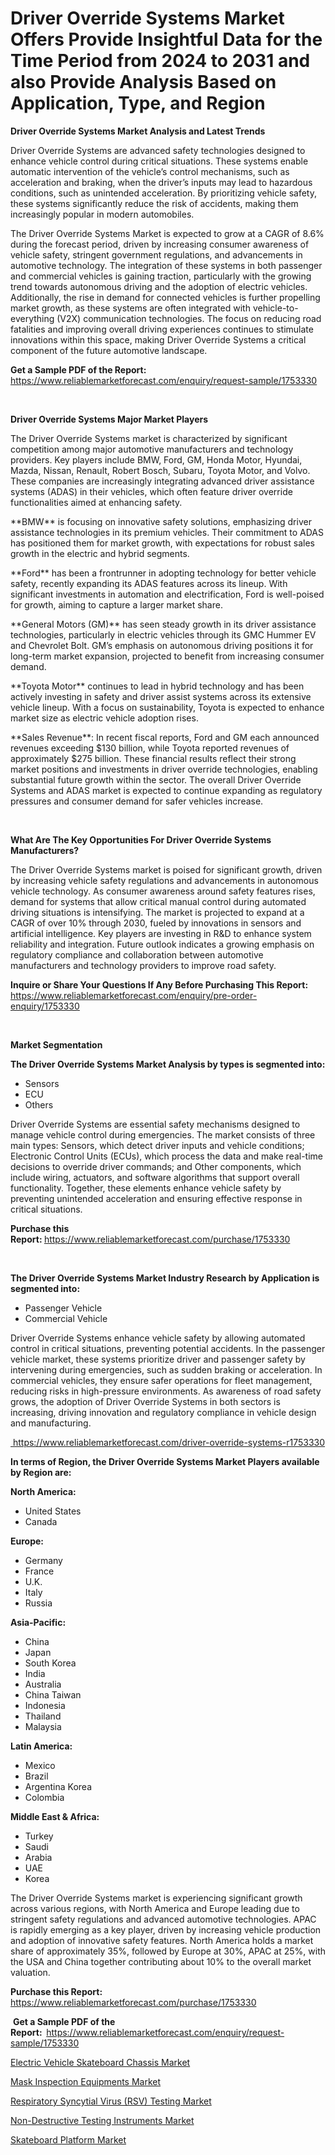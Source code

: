 <p><h1>Driver Override Systems Market Offers Provide Insightful Data for the Time Period from 2024 to 2031 and also Provide Analysis Based on Application, Type, and Region</h1></p><p><strong>Driver Override Systems Market Analysis and Latest Trends</strong></p>
<p><p>Driver Override Systems are advanced safety technologies designed to enhance vehicle control during critical situations. These systems enable automatic intervention of the vehicle’s control mechanisms, such as acceleration and braking, when the driver’s inputs may lead to hazardous conditions, such as unintended acceleration. By prioritizing vehicle safety, these systems significantly reduce the risk of accidents, making them increasingly popular in modern automobiles.</p><p>The Driver Override Systems Market is expected to grow at a CAGR of 8.6% during the forecast period, driven by increasing consumer awareness of vehicle safety, stringent government regulations, and advancements in automotive technology. The integration of these systems in both passenger and commercial vehicles is gaining traction, particularly with the growing trend towards autonomous driving and the adoption of electric vehicles. Additionally, the rise in demand for connected vehicles is further propelling market growth, as these systems are often integrated with vehicle-to-everything (V2X) communication technologies. The focus on reducing road fatalities and improving overall driving experiences continues to stimulate innovations within this space, making Driver Override Systems a critical component of the future automotive landscape.</p></p>
<p><strong>Get a Sample PDF of the Report:&nbsp;</strong> <a href="https://www.reliablemarketforecast.com/enquiry/request-sample/1753330?utm_campaign=1108&utm_medium=2&utm_source=Github&utm_content=ia&utm_term=02112024&utm_id=driver-override-systems">https://www.reliablemarketforecast.com/enquiry/request-sample/1753330</a></p>
<p>&nbsp;</p>
<p><strong>Driver Override Systems Major Market Players</strong></p>
<p><p>The Driver Override Systems market is characterized by significant competition among major automotive manufacturers and technology providers. Key players include BMW, Ford, GM, Honda Motor, Hyundai, Mazda, Nissan, Renault, Robert Bosch, Subaru, Toyota Motor, and Volvo. These companies are increasingly integrating advanced driver assistance systems (ADAS) in their vehicles, which often feature driver override functionalities aimed at enhancing safety.</p><p>**BMW** is focusing on innovative safety solutions, emphasizing driver assistance technologies in its premium vehicles. Their commitment to ADAS has positioned them for market growth, with expectations for robust sales growth in the electric and hybrid segments.</p><p>**Ford** has been a frontrunner in adopting technology for better vehicle safety, recently expanding its ADAS features across its lineup. With significant investments in automation and electrification, Ford is well-poised for growth, aiming to capture a larger market share.</p><p>**General Motors (GM)** has seen steady growth in its driver assistance technologies, particularly in electric vehicles through its GMC Hummer EV and Chevrolet Bolt. GM’s emphasis on autonomous driving positions it for long-term market expansion, projected to benefit from increasing consumer demand.</p><p>**Toyota Motor** continues to lead in hybrid technology and has been actively investing in safety and driver assist systems across its extensive vehicle lineup. With a focus on sustainability, Toyota is expected to enhance market size as electric vehicle adoption rises.</p><p>**Sales Revenue**: In recent fiscal reports, Ford and GM each announced revenues exceeding $130 billion, while Toyota reported revenues of approximately $275 billion. These financial results reflect their strong market positions and investments in driver override technologies, enabling substantial future growth within the sector. The overall Driver Override Systems and ADAS market is expected to continue expanding as regulatory pressures and consumer demand for safer vehicles increase.</p></p>
<p>&nbsp;</p>
<p><strong>What Are The Key Opportunities For Driver Override Systems Manufacturers?</strong></p>
<p><p>The Driver Override Systems market is poised for significant growth, driven by increasing vehicle safety regulations and advancements in autonomous vehicle technology. As consumer awareness around safety features rises, demand for systems that allow critical manual control during automated driving situations is intensifying. The market is projected to expand at a CAGR of over 10% through 2030, fueled by innovations in sensors and artificial intelligence. Key players are investing in R&D to enhance system reliability and integration. Future outlook indicates a growing emphasis on regulatory compliance and collaboration between automotive manufacturers and technology providers to improve road safety.</p></p>
<p><strong>Inquire or Share Your Questions If Any Before Purchasing This Report:</strong> <a href="https://www.reliablemarketforecast.com/enquiry/pre-order-enquiry/1753330?utm_campaign=1108&utm_medium=2&utm_source=Github&utm_content=ia&utm_term=02112024&utm_id=driver-override-systems">https://www.reliablemarketforecast.com/enquiry/pre-order-enquiry/1753330</a></p>
<p>&nbsp;</p>
<p><strong>Market Segmentation</strong></p>
<p><strong>The Driver Override Systems Market Analysis by types is segmented into:</strong></p>
<p><ul><li>Sensors</li><li>ECU</li><li>Others</li></ul></p>
<p><p>Driver Override Systems are essential safety mechanisms designed to manage vehicle control during emergencies. The market consists of three main types: Sensors, which detect driver inputs and vehicle conditions; Electronic Control Units (ECUs), which process the data and make real-time decisions to override driver commands; and Other components, which include wiring, actuators, and software algorithms that support overall functionality. Together, these elements enhance vehicle safety by preventing unintended acceleration and ensuring effective response in critical situations.</p></p>
<p><strong>Purchase this Report:&nbsp;</strong><a href="https://www.reliablemarketforecast.com/purchase/1753330?utm_campaign=1108&utm_medium=2&utm_source=Github&utm_content=ia&utm_term=02112024&utm_id=driver-override-systems">https://www.reliablemarketforecast.com/purchase/1753330</a></p>
<p>&nbsp;</p>
<p><strong>The Driver Override Systems Market Industry Research by Application is segmented into:</strong></p>
<p><ul><li>Passenger Vehicle</li><li>Commercial Vehicle</li></ul></p>
<p><p>Driver Override Systems enhance vehicle safety by allowing automated control in critical situations, preventing potential accidents. In the passenger vehicle market, these systems prioritize driver and passenger safety by intervening during emergencies, such as sudden braking or acceleration. In commercial vehicles, they ensure safer operations for fleet management, reducing risks in high-pressure environments. As awareness of road safety grows, the adoption of Driver Override Systems in both sectors is increasing, driving innovation and regulatory compliance in vehicle design and manufacturing.</p></p>
<p><a href="https://www.reliablemarketforecast.com/driver-override-systems-r1753330?utm_campaign=1108&utm_medium=2&utm_source=Github&utm_content=ia&utm_term=02112024&utm_id=driver-override-systems">&nbsp;https://www.reliablemarketforecast.com/driver-override-systems-r1753330</a></p>
<p><strong>In terms of Region, the Driver Override Systems Market Players available by Region are:</strong></p>
<p>
    <p> <strong> North America: </strong>
        <ul>
            <li>United States</li>
            <li>Canada</li>
        </ul>
        </p> 
    <p> <strong> Europe: </strong>
        <ul>
            <li>Germany</li>
            <li>France</li>
            <li>U.K.</li>
            <li>Italy</li>
            <li>Russia</li>
        </ul>
        </p> 
    <p> <strong> Asia-Pacific: </strong>
        <ul>
            <li>China</li>
            <li>Japan</li>
            <li>South Korea</li>
            <li>India</li>
            <li>Australia</li>
            <li>China Taiwan</li>
            <li>Indonesia</li>
            <li>Thailand</li>
            <li>Malaysia</li>
        </ul>
        </p> 
    <p> <strong> Latin America: </strong>
        <ul>
            <li>Mexico</li>
            <li>Brazil</li>
            <li>Argentina Korea</li>
            <li>Colombia</li>
        </ul>
        </p> 
    <p> <strong> Middle East & Africa: </strong>
        <ul>
            <li>Turkey</li>
            <li>Saudi</li>
            <li>Arabia</li>
            <li>UAE</li>
            <li>Korea</li>
        </ul>
    </p>
    </p>
<p><p>The Driver Override Systems market is experiencing significant growth across various regions, with North America and Europe leading due to stringent safety regulations and advanced automotive technologies. APAC is rapidly emerging as a key player, driven by increasing vehicle production and adoption of innovative safety features. North America holds a market share of approximately 35%, followed by Europe at 30%, APAC at 25%, with the USA and China together contributing about 10% to the overall market valuation.</p></p>
<p><strong>Purchase this Report: </strong><a href="https://www.reliablemarketforecast.com/purchase/1753330?utm_campaign=1108&utm_medium=2&utm_source=Github&utm_content=ia&utm_term=02112024&utm_id=driver-override-systems">https://www.reliablemarketforecast.com/purchase/1753330</a></p>
<p>&nbsp;<strong>Get a Sample PDF of the Report:&nbsp;&nbsp;</strong><a href="https://www.reliablemarketforecast.com/enquiry/request-sample/1753330?utm_campaign=1108&utm_medium=2&utm_source=Github&utm_content=ia&utm_term=02112024&utm_id=driver-override-systems">https://www.reliablemarketforecast.com/enquiry/request-sample/1753330</a></p>
<p><strong></strong></p>
<p><p><a href="https://github.com/doyeme32g/Market-Research-Report-List-1/blob/main/electric-vehicle-skateboard-chassis-market.md?utm_campaign=1108&utm_medium=2&utm_source=Github&utm_content=ia&utm_term=02112024&utm_id=driver-override-systems">Electric Vehicle Skateboard Chassis Market</a></p><p><a href="https://issuu.com/reportprime-2/docs/mask-inspection-equipments-market-s_5bce39a653e376?utm_campaign=1108&utm_medium=2&utm_source=Github&utm_content=ia&utm_term=02112024&utm_id=driver-override-systems">Mask Inspection Equipments Market</a></p><p><a href="https://www.linkedin.com/pulse/surfing-respiratory-syncytial-virus-rsv-testing-wave-riding-sslne?utm_campaign=1108&utm_medium=2&utm_source=Github&utm_content=ia&utm_term=02112024&utm_id=driver-override-systems">Respiratory Syncytial Virus (RSV) Testing Market</a></p><p><a href="https://issuu.com/reportprime-2/docs/non-destructive-testing-instruments_6df5b9a8d1c3ef?utm_campaign=1108&utm_medium=2&utm_source=Github&utm_content=ia&utm_term=02112024&utm_id=driver-override-systems">Non-Destructive Testing Instruments Market</a></p><p><a href="https://github.com/cecilebbruhter/Market-Research-Report-List-1/blob/main/skateboard-platform-market.md?utm_campaign=1108&utm_medium=2&utm_source=Github&utm_content=ia&utm_term=02112024&utm_id=driver-override-systems">Skateboard Platform Market</a></p></p>